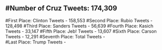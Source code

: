 #Number of Cruz Tweets: 174,309
---
#First Place: Clinton Tweets - 158,553
#Second Place: Rubio Tweets - 128,498
#Third Place: Sanders Tweets - 56,639
#Fourth Place: Kasich Tweets - 33,147
#Fifth Place: Jeb! Tweets - 13,607
#Sixth Place: Carson Tweets - 12,291
#Seventh Place: Total Tweets -  
#Last Place: Trump Tweets - 
